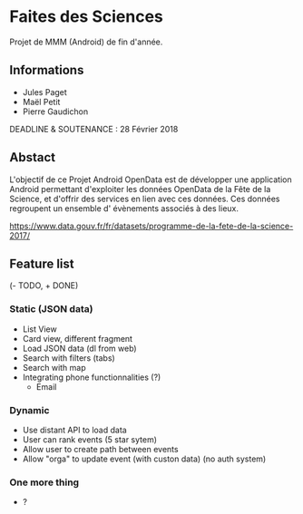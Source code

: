 Faites des Sciences
===================

Projet de MMM (Android) de fin d'année.


Informations
------------

- Jules Paget
- Maël Petit
- Pierre Gaudichon

DEADLINE & SOUTENANCE : 28 Février 2018


Abstact
-------

L'objectif de ce Projet Android OpenData est de développer une application
Android permettant d'exploiter les données OpenData de la Fête de la Science, et
d'offrir des services en lien avec ces données. Ces données regroupent un
ensemble d' évènements associés à des lieux.

https://www.data.gouv.fr/fr/datasets/programme-de-la-fete-de-la-science-2017/


Feature list
------------

(- TODO, + DONE)

### Static (JSON data)

- List View
- Card view, different fragment
- Load JSON data (dl from web)
- Search with filters (tabs)
- Search with map
- Integrating phone functionnalities (?)
	- Email

### Dynamic

- Use distant API to load data
- User can rank events (5 star sytem)
- Allow user to create path between events
- Allow "orga" to update event (with custon data) (no auth system)

### One more thing

- ?
